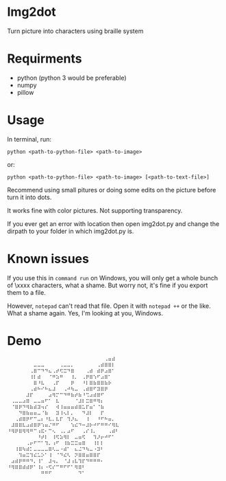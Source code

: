 # Img2dot
Turn picture into characters using braille system
# Requirments
* python (python 3 would be preferable)
* numpy
* pillow
# Usage
In terminal, run:

`python <path-to-python-file> <path-to-image>`

or:

`python <path-to-python-file> <path-to-image> [<path-to-text-file>]`

Recommend using small pitures or doing some edits on the picture before turn it into dots.

It works fine with color pictures. Not supporting transparency.

If you ever get an error with location then open img2dot.py and change the dirpath to your folder in which img2dot.py is.
# Known issues
If you use this in `command run` on Windows, you will only get a whole bunch of \xxxx characters, what a shame. But worry not, it's fine if you export them to a file.

However, `notepad` can't read that file. Open it with `notepad ++` or the like. What a shame again. Yes, I'm looking at you, Windows.
# Demo
```
⠀⠀⠀⠀⠀⠀⠀⠀⠀⠀⠀⠀⠀⠀⠀⠀⠀⠀⠀⠀⠀⠀⠀⠀⠀⠀⠠⠶⠾⠀
⠀⠀⠀⠀⠀⠀⠀⠤⠤⠤⠀⠀⠀⠀⠠⠤⠤⠄⠀⠀⠀⠀⠀⠀⠠⠾⠿⠿⠇⠀
⠀⠀⠀⠀⠀⠀⠠⠿⠉⠙⠙⠦⠠⠞⠫⠭⠙⠿⠀⠀⠀⠠⠾⠀⠾⠟⠴⠿⠁⠀
⠀⠀⠀⠀⠀⠀⠸⠇⠾⠀⠀⠈⠛⠵⠛⠀⠀⠸⠄⠀⠠⠟⠿⠱⠋⠴⠿⠁⠀⠀
⠀⠀⠀⠀⠀⠀⠀⠿⠘⠧⠀⠀⠠⠏⠀⠀⠀⠟⠀⠀⠘⠇⠿⠷⠿⠿⠷⠗⠀⠀
⠀⠀⠀⠀⠀⠀⠠⠾⠓⠊⠓⠦⠼⠀⠀⠠⠚⠳⠤⠀⠠⠾⠿⠋⠽⠿⠟⠀⠀⠀
⠀⠀⠀⠀⠀⠼⠏⠀⠀⠀⠀⠴⠻⠍⠉⠙⠛⠷⠞⠷⠘⠩⠴⠾⠿⠋⠀⠀⠀⠀
⠀⠠⠤⠤⠴⠿⠀⠤⠤⠶⠋⠁⠀⠧⠀⠀⠀⠀⠈⠼⠇⠭⠿⠛⠻⠆⠀⠀⠀⠀
⠀⠈⠿⠟⠙⠻⠷⠾⠽⠲⠎⠀⠀⠺⠸⠶⠶⠶⠾⠿⠥⠏⠶⠁⠈⠷⠀⠀⠀⠀
⠀⠀⠀⠙⠿⠷⠶⠶⠤⠈⠷⠀⠀⠽⠸⠢⠇⠄⠀⠀⠙⠼⠇⠀⠀⠏⠀⠀⠀⠀
⠀⠀⠠⠾⠿⠟⠋⠉⠤⠆⠘⠧⠄⠧⠏⠀⠹⠜⠦⠀⠀⠸⠀⠀⠘⠋⠓⠶⠄⠀
⠀⠼⠿⠿⠧⠴⠾⠿⠟⠱⠶⠌⠛⠋⠀⠀⠀⠱⠮⠙⠒⠼⠗⠚⠋⠛⠛⠊⠻⠧
⠘⠻⠟⠿⠻⠻⠛⠉⠰⠯⠂⠉⠢⠀⠠⠄⠴⠋⠀⠀⠠⠎⠸⠄⠀⠀⠀⠠⠾⠃
⠀⠀⠀⠀⠀⠀⠀⠀⠘⠞⠇⠀⠸⠫⠵⠻⠇⠀⠤⠶⠫⠀⠀⠹⠜⠖⠚⠋⠁⠀
⠀⠀⠀⠀⠀⠠⠖⠋⠉⠁⠹⠄⠰⠋⠀⠸⠷⠭⠭⠶⠿⠀⠀⠸⠇⠇⠀⠀⠀⠀
⠀⠀⠸⠿⠳⠾⠅⠤⠤⠤⠤⠿⠣⠤⠐⠾⠁⠀⠦⠬⠙⠳⠤⠐⠽⠃⠀⠀⠀⠀
⠀⠀⠀⠹⠶⠭⠹⠮⠥⠕⠁⠸⠀⠈⠙⠮⠣⠀⠝⠿⠿⠶⠿⠿⠏⠀⠀⠀⠀⠀
⠀⠴⠾⠟⠛⠛⠙⠄⠸⠁⠀⠼⠲⠄⠀⠈⠼⠰⠧⠹⠏⠙⠛⠛⠛⠂⠀⠀⠀⠀
⠘⠻⠿⠿⠾⠾⠟⠁⠸⠆⠐⠫⠎⠉⠛⠋⠋⠁⠻⠿⠃⠀⠀⠀⠀⠀⠀⠀⠀⠀
⠀⠀⠀⠀⠀⠀⠀⠀⠀⠛⠛⠋⠀⠀⠀⠀⠀⠀⠀⠙⠁⠀⠀⠀⠀⠀⠀⠀⠀⠀
```
